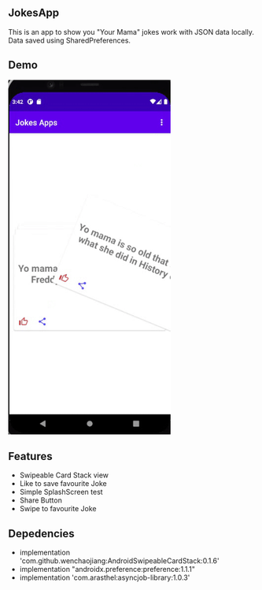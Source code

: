 ## JokesApp
This is an app to show you "Your Mama" jokes work with JSON data locally. Data saved using SharedPreferences.


## Demo
![alt text](https://github.com/gabrielmanalu/JokesApps/blob/master/jokesApp.gif)


## Features
- Swipeable Card Stack view
- Like to save favourite Joke
- Simple SplashScreen test
- Share Button
- Swipe to favourite Joke


## Depedencies
- implementation 'com.github.wenchaojiang:AndroidSwipeableCardStack:0.1.6'
- implementation "androidx.preference:preference:1.1.1"
- implementation 'com.arasthel:asyncjob-library:1.0.3'
